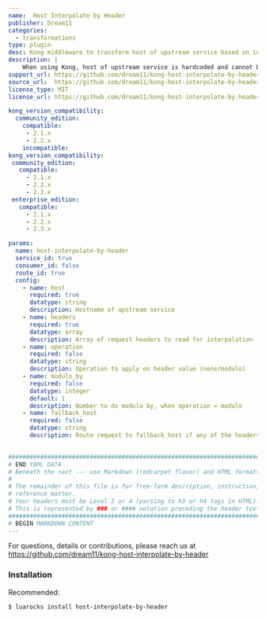 ```yaml
---
name:  Host Interpolate by Header
publisher: Dream11
categories:
  - transformations
type: plugin
desc: Kong middleware to transform host of upstream service based on incoming request headers.
description: |
    When using Kong, host of upstream service is hardcoded and cannot be modified dynamically. This plugin updates the host dynamically by interpolating incoming request's headers based on specified operation.
support_url: https://github.com/dream11/kong-host-interpolate-by-header/issues
source_url:  https://github.com/dream11/kong-host-interpolate-by-header
license_type: MIT
license_url: https://github.com/dream11/kong-host-interpolate-by-header/blob/master/LICENSE

kong_version_compatibility:
  community_edition:
    compatible:
     - 2.1.x
     - 2.2.x
    incompatible:
kong_version_compatibility:
 community_edition:
   compatible:
     - 2.1.x
     - 2.2.x
     - 2.3.x
 enterprise_edition:
   compatible:
     - 2.1.x
     - 2.2.x
     - 2.3.x

params:
  name: host-interpolate-by-header
  service_id: true
  consumer_id: false
  route_id: true
  config:
    - name: host
      required: true
      datatype: string
      description: Hostname of upstream service
    - name: headers
      required: true
      datatype: array
      description: Array of request headers to read for interpolation
    - name: operation
      required: false
      datatype: string
      description: Operation to apply on header value (none/modulo)
    - name: modulo_by
      required: false
      datatype: integer
      default: 1
      description: Number to do modulo by, when operation = modulo
    - name: fallback_host
      required: false
      datatype: string
      description: Route request to fallback_host if any of the headers is missing in request else error is returned with status code 422
        

###############################################################################
# END YAML DATA
# Beneath the next --- use Markdown (redcarpet flavor) and HTML formatting only.
#
# The remainder of this file is for free-form description, instruction, and
# reference matter.
# Your headers must be Level 3 or 4 (parsing to h3 or h4 tags in HTML).
# This is represented by ### or #### notation preceding the header text.
###############################################################################
# BEGIN MARKDOWN CONTENT
---
```


For questions, details or contributions, please reach us at https://github.com/dream11/kong-host-interpolate-by-header

### Installation
Recommended:

```bash
$ luarocks install host-interpolate-by-header
```